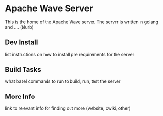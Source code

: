 # Apache Wave Server

This is the home of the Apache Wave server. The server is written in golang and .... (blurb)

## Dev Install

list instructions on how to install pre requirements for the server

## Build Tasks

what bazel commands to run to build, run, test the server

## More Info

link to relevant info for finding out more (website, cwiki, other)